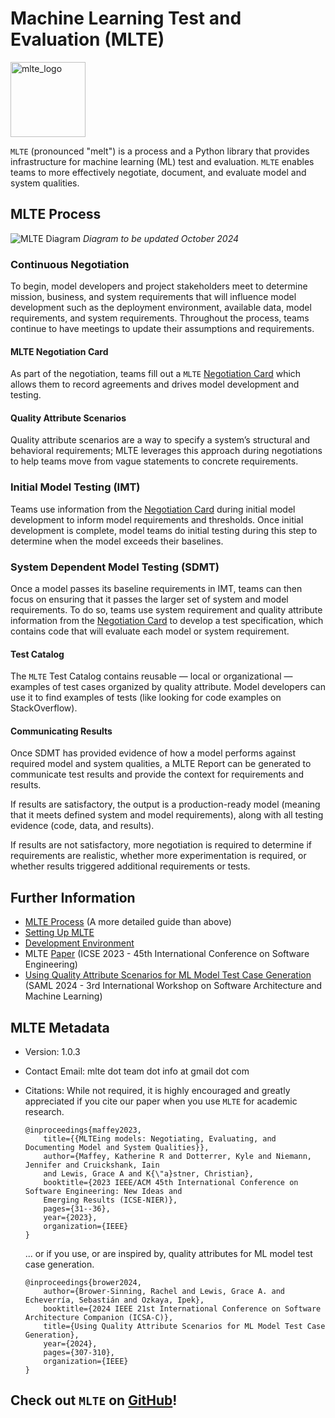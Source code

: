 
# Machine Learning Test and Evaluation (MLTE)

<img src="https://raw.githubusercontent.com/mlte-team/mlte/master/assets/MLTE_Logo_Color.svg" alt="mlte_logo" width="120"/>

`MLTE` (pronounced "melt") is a process and a Python library that provides infrastructure for machine learning (ML) test and evaluation. `MLTE` enables teams to more effectively negotiate, document, and evaluate model and system qualities. 

## MLTE Process
![MLTE Diagram](img/MLTE_Diagram_Dark.png)
*Diagram to be updated October 2024*

### Continuous Negotiation
To begin, model developers and project stakeholders meet to determine mission, business, and system requirements that will influence model development such as the deployment environment, available data, model requirements, and system requirements. Throughout the process, teams continue to have meetings to update their assumptions and requirements.

#### MLTE Negotiation Card
As part of the negotiation, teams fill out a `MLTE` [Negotiation Card](negotiation_card.md) which allows them to record agreements and drives model development and testing.

#### Quality Attribute Scenarios
Quality attribute scenarios are a way to specify a system’s structural and behavioral requirements; MLTE leverages this approach during negotiations to help teams move from vague statements to concrete requirements.

### Initial Model Testing (IMT)
Teams use information from the [Negotiation Card](negotiation_card.md) during initial model development to inform model requirements and thresholds. Once initial development is complete, model teams do initial testing during this step to determine when the model exceeds their baselines.

### System Dependent Model Testing (SDMT)
Once a model passes its baseline requirements in IMT, teams can then focus on ensuring that it passes the larger set of system and model requirements. To do so, teams use system requirement and quality attribute information from the [Negotiation Card](negotiation_card.md) to develop a test specification, which contains code that will evaluate each model or system requirement.

#### Test Catalog
The `MLTE` Test Catalog contains reusable — local or organizational — examples of test cases organized by quality attribute. Model developers can use it to find examples of tests (like looking for code examples on StackOverflow).

#### Communicating Results
Once SDMT has provided evidence of how a model performs against required model and system qualities, a MLTE Report can be generated to communicate test results and provide the context for requirements and results.

If results are satisfactory, the output is a production-ready model (meaning that it meets defined system and model requirements), along with all testing evidence (code, data, and results). 

If results are not satisfactory, more negotiation is required to determine if requirements are realistic, whether more experimentation is required, or whether results triggered additional requirements or tests.

## Further Information

- [MLTE Process](mlte_process.md) (A more detailed guide than above)
- [Setting Up MLTE](setting_up_mlte.md)
- [Development Environment](development.md)
- MLTE <a href="https://arxiv.org/abs/2303.01998" target="_blank">Paper</a> (ICSE 2023 - 45th International Conference on Software Engineering)
- <a href="https://doi.org/10.48550/arXiv.2406.08575" target="_blank">Using Quality Attribute Scenarios for ML Model Test Case Generation</a> (SAML 2024 - 3rd International Workshop on Software Architecture and Machine Learning)

## MLTE Metadata

- Version: 1.0.3
- Contact Email: mlte dot team dot info at gmail dot com
- Citations: While not required, it is highly encouraged and greatly appreciated if you cite our paper when you use `MLTE` for academic research.

    ```
    @inproceedings{maffey2023,
        title={{MLTEing models: Negotiating, Evaluating, and Documenting Model and System Qualities}},
        author={Maffey, Katherine R and Dotterrer, Kyle and Niemann, Jennifer and Cruickshank, Iain 
        and Lewis, Grace A and K{\"a}stner, Christian},
        booktitle={2023 IEEE/ACM 45th International Conference on Software Engineering: New Ideas and
        Emerging Results (ICSE-NIER)},
        pages={31--36},
        year={2023},
        organization={IEEE}
    }
    ```
    ... or if you use, or are inspired by, quality attributes for ML model test case generation.
    ```
    @inproceedings{brower2024,
        author={Brower-Sinning, Rachel and Lewis, Grace A. and Echeverría, Sebastián and Ozkaya, Ipek},
        booktitle={2024 IEEE 21st International Conference on Software Architecture Companion (ICSA-C)}, 
        title={Using Quality Attribute Scenarios for ML Model Test Case Generation}, 
        year={2024},
        pages={307-310},
        organization={IEEE}
    }  
    ```


## Check out `MLTE` on <a href="https://github.com/mlte-team/mlte" target="_blank">GitHub</a>!